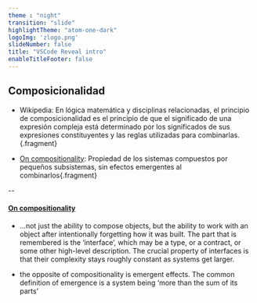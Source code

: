 ```yaml
---
theme : "night"
transition: "slide"
highlightTheme: "atom-one-dark"
logoImg: 'zlogo.png'
slideNumber: false
title: "VSCode Reveal intro"
enableTitleFooter: false
---
```


## Composicionalidad

- Wikipedia: En lógica matemática y disciplinas relacionadas, el principio de composicionalidad es el principio de que el significado de una expresión compleja está determinado por los significados de sus expresiones constituyentes y las reglas utilizadas para combinarlas.{.fragment}

- [On compositionality](https://julesh.com/2017/04/22/on-compositionality/): Propiedad de los sistemas compuestos por pequeños subsistemas, sin efectos emergentes al combinarlos{.fragment}

--

#### [On compositionality](https://julesh.com/2017/04/22/on-compositionality/)

- ...not just the ability to compose objects, but the ability to work with an object after intentionally forgetting how it was built. The part that is remembered is the ‘interface’, which may be a type, or a contract, or some other high-level description. The crucial property of interfaces is that their complexity stays roughly constant as systems get larger.

- the opposite of compositionality is emergent effects. The common definition of emergence is a system being ‘more than the sum of its parts’
